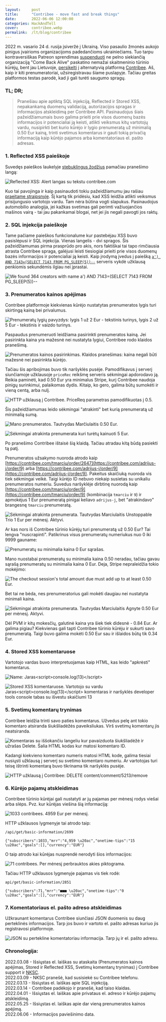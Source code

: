 ```yaml
---
layout:     post
title:      "Contribee - move fast and break things"
date:       2022-06-06 12:00:00
categories: HackAndTell
cover:      contribee.webp
permalink:  /lt/blog/contribee
---
```

2022 m. vasario 24 d. rusija įsiveržė į Ukrainą. Viso pasaulio žmonės aukojo pinigus įvairioms organizacijoms padedančioms ukrainiečiams. Tuo tarpu kontraversiškas Patreon sprendimas [suspenduoti](https://www.cnbc.com/2022/02/24/patreon-suspends-come-back-alive-page-for-ukrainian-army-donations.html) ne pelno siekiančią organizaciją "Come Back Alive" paskatino nemažai skaitmeninio tūrinio kūrėjų, bent jau Lietuvoje, [persikelti](https://twitter.com/yarlob/status/1498235520878624769) į alternatyvią platformą [Contribee](https://contribee.com). Aš, kaip ir kiti prenumeratoriai, užsiregistravau šiame puslapyje. Tačiau greitas platformos testas parodė, kad ji gali turėti saugumo spragų.

### TL; DR;

> Pranešiau apie aptiktą SQL injekciją, Reflected ir Stored XSS, nepakankamą duomenų validaciją, autorizacijos spragas ir informacijos atskleidimą per Contribee API. Pasinaudojus šiais pažeidžiamumais buvo galima prieiti prie visos duomenų bazės informacijos ir potencialiai ją keisti, atlikti veiksmus kitų vartotojų vardu, nusipirkti bet kurio kūrėjo ir lygio prenumeratą už minimalią 0.50 Eur kainą, trinti svetimus komentarus ir gauti tokią privačią informaciją kaip kūrėjo pajamos arba komentatoriaus el. pašto adresas.

### 1. Reflected XSS paieškoje

Suvedęs paieškos laukelyje [stebuklingus žodžius](https://contribee.com/search?q=%3Cscript%3Ealert%28document.domain%29%3C%2Fscript%3E) pamačiau pranešimo langą:

![Reflected XSS: Alert langas su tekstu contribee.com](contribee_reflected_xss.webp "Contribee reflected XSS")

Kuo tai pavojinga ir kaip pasinaudoti tokiu pažeidžiamumu jau rašiau [praeitame straipsnyje](/lt/blog/vz-slapukai). Šį kartą tik pridėsiu, kad XSS leidžia atlikti veiksmus prisijungusio vartotojo vardu. Tam nėra būtina vogti slapukus. Pasinaudojus automobilio analogija, jei kažkas svetimas gali perimti važiuojančios mašinos vairą - tai jau pakankamai blogai, net jei jis negali pavogti jos raktų.

### 2. SQL injekcija paieškoje

Tame pačiame paieškos funkcionalume kur pastebėjau XSS buvo pasislėpusi ir SQL injekcija. Vienas langelis - dvi spragos. Šis pažeidžiamumas pirma prasprūdo pro akis, nors faktiškai tai tapo rimčiausia atrasta Contribee spraga, galėjusi leisti tiesiogiai prieiti prie visos duomenų bazės informacijos ir potencialiai ją keisti. Kaip įrodymą įvedus į paiešką [`a') AND 7143=(SELECT 7143 FROM PG_SLEEP(5))--`](<https://contribee.com/search?q=a%27)%20AND%207143=(SELECT%207143%20FROM%20PG_SLEEP(5))-->) serveris vykdė užklausą penkiomis sekundėmis ilgiau nei įprastai.

![We found 364 creators with name a') AND 7143=(SELECT 7143 FROM PG_SLEEP(5))--](contribee_sql_result.webp "SQL injekcijos rezultatas")

### 3. Prenumeratos kainos apėjimas

Contribee platformoje kiekvienas kūrėjo nustatytas prenumeratos lygis turi skirtingą kainą bei privalumus.

![Prenumeratų lygių pavyzdys: lygis 1 už 2 Eur - tekstinis turinys, lygis 2 už 5 Eur - tekstinis ir vaizdo turinys.](contribee_lygiai.webp "Prenumeratų lygių pavyzdys")

Paspaudus prenumeruoti leidžiama pasirinkti prenumeratos kainą. Jei pasirinkta kaina yra mažesnė nei nustatyta lygiui, Contribee rodo klaidos pranešimą.

![Prenumeratos kainos pasirinkimas. Klaidos pranešimas: kaina negali būti mažesnė nei pasirinkta kūrėjo.](contribee_subscription_choose.webp "Prenumeratos kainos pasirinkimas")

Tačiau šis apribojimas buvo tik naršyklės pusėje. Pamodifikavus į serverį siunčiamoje užklausoje `priceRec` reikšmę serveris sėkmingai apdorodavo ją. Reikia paminėti, kad 0.50 Eur yra minimalus Stripe, kurį Contribee naudoja pinigų surinkimui, palaikomas dydis. Kitaip, ko gero, galima būtų sumokėti ir vieną centą, arba nulį.

![HTTP užklausą į Contribee. PriceReq parametras pamodifikuotas į 0.5.](contribee_subscription_intercept.png "HTTP užklausą į Contribee")

Šis pažeidžiamumas leido sėkmingai "atrakinti" bet kurią prenumeratą už minimalią sumą.

![Mano prenumeratos. Tautvydas Marčiulaitis 0.50 Eur.](contribee_subscription_my.webp "Nauja prenumerata už 0.50 Eur")

![Sėkmingai atrakinta prenumerata kuri turėtų kainuoti 5 Eur.](contribee_subscription_success.webp "Sekmingai atrakinome prenumeratą")

Po pranešimo Contribee ištaisė šią klaidą. Tačiau atradau kitą būdą pasiekti tą patį.

Prenumeratos užsakymo nuoroda atrodo kaip [https://contribee.com/tmarciu/order/2647](https://contribee.com/adrijus-j/order/9) arba [https://contribee.com/adrijus-j/order/9](https://contribee.com/adrijus-j/order/9). Pakeitus skaičiuką nuoroda vis tiek sėkmingai veikė. Taigi kūrėjo ID nebuvo niekaip susietas su unikaliu prenumeratos numeriu. Suvedus naršyklėje dirbtinę nuorodą kaip [https://contribee.com/tmarciu/order/9](https://contribee.com/tmarciu/order/9) (kombinacija `tmarciu` ir `9`) ir apmokėjus 1 Eur prenumeratą pinigai keliavo `adrijus-j`, bet "atrakindavo" brangesnę `tmarciu` prenumeratą.

![Sėkmingai atrakinta prenumerata. Tautvydas Marciulaitis Unstoppable Trio 1 Eur per mėnesį. Aktyvi.](contribee_tmarciu_adrijus.webp "Sėkmingai atrakinome prenumeratą")

Ar kas nors iš Contribee tūrinio kūrėjų turi prenumeratą už 0.50 Eur? Tai lengva "nuscrapinti". Patikrinus visus prenumeratų numeriukus nuo 0 iki 9999 gauname:

![Prenumeratų su minimalia kaina 0 Eur sąrašas.](contribee_scrape.png "Prenumeratų su minimalia kaina 0 Eur sąrašas.")

Mano nuostabai prenumeratų su minimalia kaina 0.50 neradau, tačiau gavau sąrašą prenumeratų su minimalia kaina 0 Eur. Deja, Stripe nepraleidžia tokio mokėjimo:

![The checkout session's total amount due must add up to at least 0.50 Eur.](contribee_stripe.webp "The checkout session's total amount due must add up to at least 0.50 Eur.")

Bet tai ne bėda, nes prenumeratorius gali mokėti daugiau nei nustatyta minimali kaina.

![Sėkmingai atrakinta prenumerata. Tautvydas Marciulaitis Agnyte 0.50 Eur per mėnesį. Aktyvi.](contribee_tmarciu_agnyte.webp "Sėkmingai atrakinome prenumeratą")

Dėl PVM ir kitų mokesčių, galutinė kaina yra šiek tiek didesnė - 0.84 Eur. Ar galima pigiau? Kiekvienas gali tapti Contribee tūrinio kūrėju ir sukurti savo prenumeratą. Taigi buvo galima mokėti 0.50 Eur sau ir išlaidos būtų tik 0.34 Eur.

### 4. Stored XSS komentaruose

Vartotojo vardas buvo interpretuojamas kaip HTML, kas leido "apkrėsti" komentarus.

![Name: Jaras&lt;script&gt;console.log(13)&lt;/script&gt;](contribee_name_xss.webp "Vartotojo vardas")

![Stored XSS komentaruose. Vartotojo su vardu Jaras&lt;script&gt;console.log(13)&lt;/script&gt; komentaras ir naršyklės developer tools console tabas su išvestu skaičiumi 13 ](contribee_comment_xss.webp "Stored XSS komentaruose")

### 5. Svetimų komentarų trynimas

Contribee leidžia trinti savo paties komentarus. Užvedus pelę ant tokio komentaro atsiranda šiukšliadėžės paveiksliukas. Virš svetimų komentarų jis neatsiranda.

![Komentaras su iššokančiu langeliu kur pavaizduota šiukšliadėžė ir užrašas Delete. Šalia HTML kodas kur matosi komentaro ID.](contribee_delete_comment_ui.webp "Komentaras")

Kadangi kiekvieno komentaro numeris matosi HTML kode, galima tiesiai nusiųsti užklausą į serverį su svetimo komentaro numeriu. Ar vartotojas turi teisę ištrinti komentarą buvo tikrinama tik naršyklės pusėje.

![HTTP užklausą į Contribee: DELETE content/comment/5213/remove](contribee_comment_request.webp "Užklausa ištrinti komentarą")

### 6. Kūrėjo pajamų atskleidimas

Contribee tūrinio kūrėjai gali nustatyti ar jų pajamas per mėnesį rodys viešai arba slėps. Pvz. kur kūrėjas viešina šią informaciją:

![1033 contribees. 4959 Eur per mėnesį.](contribee_public_income.webp "Viešos pajamos per mėnesį")

HTTP užklausos lygmenyje tai atrodo taip:

```
/api/get/basic-information/2699

{"subscribers":1033,"mrr":"4,959 \u20ac","onetime-tips":"15 \u20ac","goals":[],"currency":"EUR"}
```

O taip atrodo kai kūrėjas nusprendė nerodyti šios informacijos:

![71 contribees. Per mėnesį perbrauktos akies piktograma.](contribee_private_income.webp "Neviešos pajamos per mėnesį")

Tačiau HTTP užklausos lygmenyje pajamas vis tiek rodė:

```
api/get/basic-information/2851

{"subscribers":71,"mrr":"■■■ \u20ac","onetime-tips":"0 \u20ac","goals":[],"currency":"EUR"}
```

### 7. Komentatoriaus el. pašto adreso atskleidimas

Užkraunant komentarus Contribee siunčiasi JSON duomenis su daug perteklinės informacijos. Tarp jos buvo ir vartoto el. pašto adresas kuriuo jis registravosi platformoje.

![JSON su pertekline komentatoriau informacija. Tarp jų ir el. pašto adresu.](contribee_comment_email.webp "Komentatoriaus el. pašto adresas")

### Chronologija:

2022.03.08 - Išsiųstas el. laiškas su ataskaita (Prenumeratos kainos apėjimas, Stored ir Reflected XSS, Svetimų komentarų trynimas) į Contribee support ir [NKSC](https://www.nksc.lt/).  
2022.03.09 - NKSC pranešė, kad susisiekė su Contribee telefonu.  
2022.03.13 - Išsiųstas el. laiškas apie SQL injekciją.  
2022.03.14 - Contribee padėkojo ir pranešė, kad taiso klaidas.  
2022.04.01 - Išsiųstas el. laiškas apie privataus el. adreso ir kūrėjo pajamų atskleidimą.  
2022.05.25 - Išsiųstas el. laiškas apie dar vieną prenumeratos kainos apėjimą.  
2022.06.06 - Informacijos paviešinimo data.  
